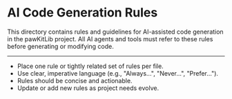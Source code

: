 # AI Code Generation Rules

This directory contains rules and guidelines for AI-assisted code generation in the pawKitLib project. All AI agents and tools must refer to these rules before generating or modifying code.

---

- Place one rule or tightly related set of rules per file.
- Use clear, imperative language (e.g., "Always...", "Never...", "Prefer...").
- Rules should be concise and actionable.
- Update or add new rules as project needs evolve.
